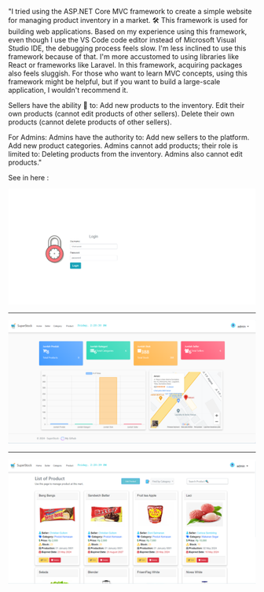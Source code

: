 "I tried using the ASP.NET Core MVC framework to create a simple website for managing product inventory in a market. 🛠️ This framework is used for building web applications. Based on my experience using this framework, even though I use the VS Code code editor instead of Microsoft Visual Studio IDE, the debugging process feels slow. I'm less inclined to use this framework because of that. I'm more accustomed to using libraries like React or frameworks like Laravel. In this framework, acquiring packages also feels sluggish. For those who want to learn MVC concepts, using this framework might be helpful, but if you want to build a large-scale application, I wouldn't recommend it.

Sellers have the ability 🚀 to:
Add new products to the inventory.
Edit their own products (cannot edit products of other sellers).
Delete their own products (cannot delete products of other sellers).

For Admins:
Admins have the authority to:
Add new sellers to the platform.
Add new product categories.
Admins cannot add products; their role is limited to:
Deleting products from the inventory.
Admins also cannot edit products."

See in here : 

![alt text](https://github.com/T0MM11Y/ASP.NET-MVC-SuperStock/blob/main/gambar/login.png?raw=true)

---

![alt text](https://github.com/T0MM11Y/ASP.NET-MVC-SuperStock/blob/main/gambar/dashboard.png?raw=true)

---

![alt text](https://github.com/T0MM11Y/ASP.NET-MVC-SuperStock/blob/main/gambar/product.png?raw=true)


